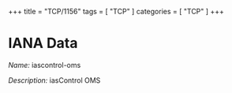 +++
title = "TCP/1156"
tags = [ "TCP" ]
categories = [ "TCP" ]
+++

# IANA Data

_Name:_ iascontrol-oms

_Description:_ iasControl OMS

